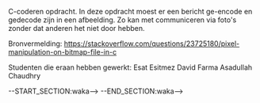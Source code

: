 C-coderen opdracht.
In deze opdracht moest er een bericht ge-encode en gedecode zijn in een afbeelding. Zo kan met communiceren via foto's zonder dat anderen het niet door hebben.

Bronvermelding:
https://stackoverflow.com/questions/23725180/pixel-manipulation-on-bitmap-file-in-c

Studenten die eraan hebben gewerkt:
Esat Esitmez 
David Farma
Asadullah Chaudhry

--START_SECTION:waka-->
--END_SECTION:waka-->
